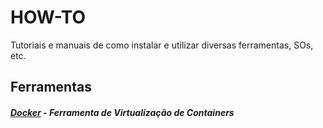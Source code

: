 # HOW-TO
Tutoriais e manuais de como instalar e utilizar diversas ferramentas, SOs, etc.

## Ferramentas
##### [Docker](https://github.com/Augusto-Fadanelli/HOW-TO/blob/main/docker/docker.md) - Ferramenta de Virtualização de Containers
